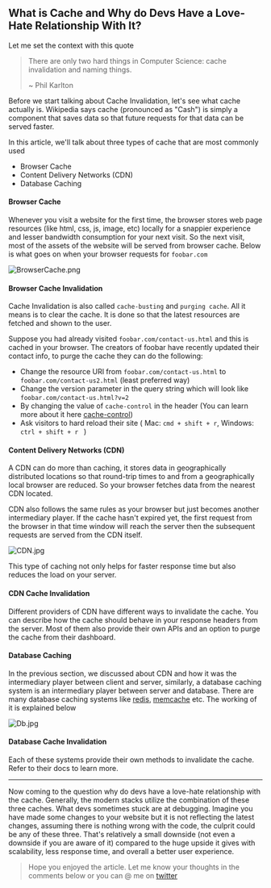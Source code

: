 ## What is Cache and Why do Devs Have a Love-Hate Relationship With It?

Let me set the context with this quote
>There are only two hard things in Computer Science: cache invalidation and naming things.
>
>~ Phil Karlton

Before we start talking about Cache Invalidation, let's see what cache actually is. Wikipedia says cache (pronounced as "Cash") is simply a component that saves data so that future requests for that data can be served faster.

In this article, we'll talk about three types of cache that are most commonly used
- Browser Cache
- Content Delivery Networks (CDN)
- Database Caching

#### Browser Cache

Whenever you visit a website for the first time, the browser stores web page resources (like html, css, js, image, etc) locally for a snappier experience and lesser bandwidth consumption for your next visit.
So the next visit, most of the assets of the website will be served from browser cache. Below is what goes on when your browser requests for `foobar.com`


![BrowserCache.png](https://cdn.hashnode.com/res/hashnode/image/upload/v1599745217093/8mTpdrpik.png)

#### Browser Cache Invalidation

Cache Invalidation is also called `cache-busting` and `purging cache`. All it means is to clear the cache. It is done so that the latest resources are fetched and shown to the user.

Suppose you had already visited `foobar.com/contact-us.html` and this is cached in your browser. The creators of foobar have recently updated their contact info, to purge the cache they can do the following: 

-  Change the resource URI from `foobar.com/contact-us.html` to `foobar.com/contact-us2.html` (least preferred way)
- Change the version parameter in the query string which will look like `foobar.com/contact-us.html?v=2`
- By changing the value of  `cache-control` in the header (You can learn more about it here [cache-control](https://www.cloudflare.com/learning/cdn/glossary/what-is-cache-control/))
- Ask visitors to hard reload their site ( Mac: `cmd + shift + r`,  Windows: `ctrl + shift + r ` )

#### Content Delivery Networks (CDN)

A CDN can do more than caching, it stores data in geographically distributed locations so that round-trip times to and from a geographically local browser are reduced. So your browser fetches data from the nearest CDN located. 

CDN also follows the same rules as your browser but just becomes another intermediary player. If the cache hasn't expired yet, the first request from the browser in that time window will reach the server then the subsequent requests are served from the CDN itself.


![CDN.jpg](https://cdn.hashnode.com/res/hashnode/image/upload/v1599827782564/EqYFKI6Cy.jpeg)

This type of caching not only helps for faster response time but also reduces the load on your server.

#### CDN Cache Invalidation

Different providers of CDN have different ways to invalidate the cache. You can describe how the cache should behave in your response headers from the server. Most of them also provide their own APIs and an option to purge the cache from their dashboard.

#### Database Caching
In the previous section, we discussed about CDN and how it was the intermediary player between client and server, similarly, a database caching system is an intermediary player between server and database. There are many database caching systems like [redis](https://redis.io/), [memcache](https://memcached.org/) etc. The working of it is explained below


![Db.jpg](https://cdn.hashnode.com/res/hashnode/image/upload/v1599834300399/YnIdmUcQb.jpeg)

#### Database Cache Invalidation
Each of these systems provide their own methods to invalidate the cache. Refer to their docs to learn more.

---
Now coming to the question why do devs have a love-hate relationship with the cache. Generally, the modern stacks utilize the combination of these three caches.
What devs sometimes stuck are at debugging. Imagine you have made some changes to your website but it is not reflecting the latest changes, assuming there is nothing wrong with the code, the culprit could be any of these three. 
That's relatively a small downside (not even a downside if you are aware of it) compared to the huge upside it gives with scalability, less response time, and overall a better user experience.

>Hope you enjoyed the article. Let me know your thoughts in the comments below or you can @ me on [twitter](https://twitter.com/vamsirao7)

